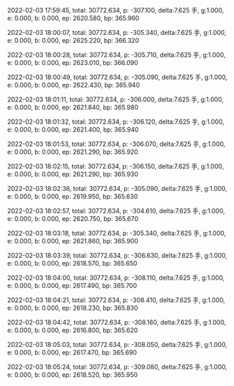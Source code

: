 2022-02-03 17:59:45, total: 30772.634, p: -307.100, delta:7.625 手, g:1.000, e: 0.000, b: 0.000, ep: 2620.580, bp: 365.960

2022-02-03 18:00:07, total: 30772.634, p: -305.340, delta:7.625 手, g:1.000, e: 0.000, b: 0.000, ep: 2625.220, bp: 366.320

2022-02-03 18:00:28, total: 30772.634, p: -305.710, delta:7.625 手, g:1.000, e: 0.000, b: 0.000, ep: 2623.010, bp: 366.090

2022-02-03 18:00:49, total: 30772.634, p: -305.090, delta:7.625 手, g:1.000, e: 0.000, b: 0.000, ep: 2622.430, bp: 365.940

2022-02-03 18:01:11, total: 30772.634, p: -306.000, delta:7.625 手, g:1.000, e: 0.000, b: 0.000, ep: 2621.840, bp: 365.980

2022-02-03 18:01:32, total: 30772.634, p: -306.120, delta:7.625 手, g:1.000, e: 0.000, b: 0.000, ep: 2621.400, bp: 365.940

2022-02-03 18:01:53, total: 30772.634, p: -306.070, delta:7.625 手, g:1.000, e: 0.000, b: 0.000, ep: 2621.290, bp: 365.920

2022-02-03 18:02:15, total: 30772.634, p: -306.150, delta:7.625 手, g:1.000, e: 0.000, b: 0.000, ep: 2621.290, bp: 365.930

2022-02-03 18:02:36, total: 30772.634, p: -305.090, delta:7.625 手, g:1.000, e: 0.000, b: 0.000, ep: 2619.950, bp: 365.630

2022-02-03 18:02:57, total: 30772.634, p: -304.610, delta:7.625 手, g:1.000, e: 0.000, b: 0.000, ep: 2620.750, bp: 365.670

2022-02-03 18:03:18, total: 30772.634, p: -305.340, delta:7.625 手, g:1.000, e: 0.000, b: 0.000, ep: 2621.860, bp: 365.900

2022-02-03 18:03:39, total: 30772.634, p: -306.630, delta:7.625 手, g:1.000, e: 0.000, b: 0.000, ep: 2618.570, bp: 365.650

2022-02-03 18:04:00, total: 30772.634, p: -308.110, delta:7.625 手, g:1.000, e: 0.000, b: 0.000, ep: 2617.490, bp: 365.700

2022-02-03 18:04:21, total: 30772.634, p: -308.410, delta:7.625 手, g:1.000, e: 0.000, b: 0.000, ep: 2618.230, bp: 365.830

2022-02-03 18:04:42, total: 30772.634, p: -308.160, delta:7.625 手, g:1.000, e: 0.000, b: 0.000, ep: 2616.800, bp: 365.620

2022-02-03 18:05:03, total: 30772.634, p: -308.050, delta:7.625 手, g:1.000, e: 0.000, b: 0.000, ep: 2617.470, bp: 365.690

2022-02-03 18:05:24, total: 30772.634, p: -309.080, delta:7.625 手, g:1.000, e: 0.000, b: 0.000, ep: 2618.520, bp: 365.950